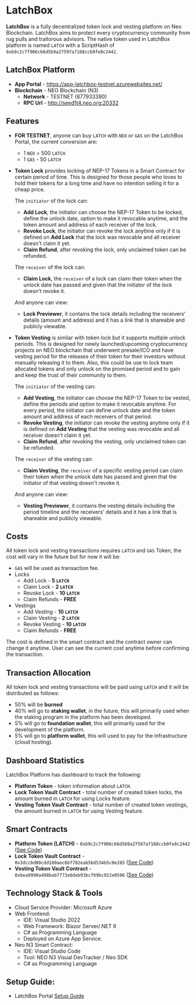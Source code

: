 # LatchBox

**LatchBox** is a fully decentralized token lock and vesting platform on Neo Blockchain. LatchBox aims to protect every cryptocurrency community from rug pulls and traitorous advisors. The native token used in LatchBox platform is named `LATCH` with a ScriptHash of `0xb9c2c7f906c66d5b9a27597a7168ccb0fe8c2442`.

## LatchBox Platform
- **App Portal** - https://app-latchbox-testnet.azurewebsites.net/
- **Blockchain** - NEO Blockchain (N3)
    - **Network** - TESTNET (877933390)
    - **RPC Url** - http://seed1t4.neo.org:20332

## Features
- **FOR TESTNET**, anyone can buy `LATCH` with `NEO` or `GAS` on the LatchBox Portal, the current conversion are:
    - 1 `NEO` = 500 `LATCH`
    - 1 `GAS` - 50 `LATCH`

- **Token Lock** provides locking of NEP-17 Tokens in a Smart Contract for certain period of time. This is designed for those people who loves to hold their tokens for a long time and have no intention selling it for a cheap price. 
    
    The `initiator` of the lock can:
    - **Add Lock**, the initiator can choose the NEP-17 Token to be locked, define the unlock date, option to make it revocable anytime, and the token amount and address of each receiver of the lock.
    - **Revoke Lock**, the initiator can revoke the lock anytime only if it is defined on **Add Lock** that the lock was revocable and all receiver doesn't claim it yet.
    - **Claim Refund**, after revoking the lock, only unclaimed token can be refunded.

    The `receiver` of the lock can:
    - **Claim Lock**, the `receiver` of a lock can claim their token when the unlock date has passed and given that the initiator of the lock doesn't revoke it.

    And anyone can view:
    - **Lock Previewer**, it contains the lock details including the receivers' details (amount and address) and it has a link that is shareable and publicly viewable.

- **Token Vesting** is similar with token lock but it supports multiple unlock periods. This is designed for newly launched/upcoming cryptocurrency projects on NEO blockchain that underwent presale/ICO and have vesting period for the releases of their token for their investors without manually releasing it to them. Also, this could be use to lock team allocated tokens and only unlock on the promised period and to gain and keep the trust of their community to them.
    
    The `initiator` of the vesting can:
    - **Add Vesting**, the initiator can choose the NEP-17 Token to be vested, define the periods and option to make it revocable anytime. For every period, the initiator can define unlock date and the token amount and address of each receivers of that period.
    - **Revoke Vesting**, the initiator can revoke the vesting anytime only if it is defined on **Add Vesting** that the vesting was revocable and all receiver doesn't claim it yet.
    - **Claim Refund**, after revoking the vesting, only unclaimed token can be refunded.

    The `receiver` of the vesting can:
    - **Claim Vesting**, the `receiver` of a specific vesting period can claim their token when the unlock date has passed and given that the initiator of that vesting doesn't revoke it.

    And anyone can view:
    - **Vesting Previewer**, it contains the vesting details including the period timeline and the receivers' details and it has a link that is shareable and publicly viewable.

## Costs
All token lock and vesting transactions requires `LATCH` and `GAS` Token, the cost will vary in the future but for now it will be:
- `GAS` will be used as transaction fee.
- Locks
    - Add Lock - **5 `LATCH`**
    - Claim Lock - **2 `LATCH`**
    - Revoke Lock - **10 `LATCH`**
    - Claim Refunds - **FREE**
- Vestings
    - Add Vesting - **10 `LATCH`**
    - Claim Vesting - **2 `LATCH`**
    - Revoke Vesting - **10 `LATCH`**
    - Claim Refunds - **FREE**

The cost is defined in the smart contract and the contract owner can change it anytime. User can see the current cost anytime before confirming the transaction. 

## Transaction Allocation
All token lock and vesting transactions will be paid using `LATCH` and it will be distributed as follows:
- 50% will be **burned**
- 40% will go to **staking wallet**, in the future, this will primarily used when the staking program in the platform has been developed.
- 5% will go to **foundation wallet**, this will primarily used for the development of the platform.
- 5% will go to **platform wallet**, this will used to pay for the infrastructure (cloud hosting).

## Dashboard Statistics
LatchBox Platform has dashboard to track the following:
- **Platform Token** - token information about `LATCH`.
- **Lock Token Vault Contract** - total number of created token locks, the amount burned in `LATCH` for using Locks feature.
- **Vesting Token Vault Contract** - total number of created token vestings, the amount burned in `LATCH` for using Vesting feature.

## Smart Contracts
- **Platform Token (LATCH)** - `0xb9c2c7f906c66d5b9a27597a7168ccb0fe8c2442` ([See Code](src/contracts/LatchBoxToken/))
- **Lock Token Vault Contract** - `0x3dccbd00cdd180aec6bf702eab5bd534b5c0e285` ([See Code](src/contracts/LatchBoxLockTokenVaultContract/))
- **Vesting Token Vault Contract** - `0xbea9990a498bab7773e6deb93bcf69bc922e0596` ([See Code](src/contracts/LatchBoxVestingTokenVaultContract/))

## Technology Stack & Tools
- Cloud Service Provider: Microsoft Azure
- Web Frontend: 
    - IDE: Visual Studio 2022
    - Web Framework: Blazor Server/.NET 6
	- C# as Programming Language 
	- Deployed on Azure App Service.
- Neo N3 Smart Contract:
	- IDE: Visual Studio Code
    - Tool: NEO N3 Visual DevTracker / Neo SDK
    - C# as Programming Language

## Setup Guide:
- LatchBox Portal [Setup Guide](src/client/README.md)